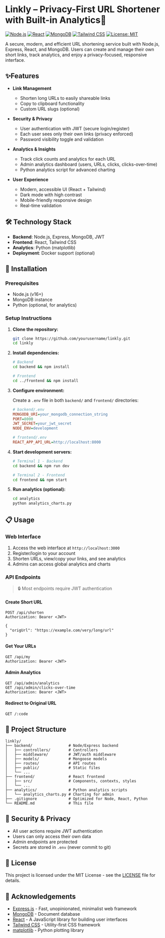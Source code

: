 # Linkly – Privacy-First URL Shortener with Built-in Analytics🔗

[![Node.js](https://img.shields.io/badge/Node.js-v16+-green.svg)](https://nodejs.org/)
[![React](https://img.shields.io/badge/React-v18+-blue.svg)](https://reactjs.org/)
[![MongoDB](https://img.shields.io/badge/MongoDB-v5+-green.svg)](https://www.mongodb.com/)
[![Tailwind CSS](https://img.shields.io/badge/Tailwind_CSS-v3+-38bdf8.svg)](https://tailwindcss.com/)
[![License: MIT](https://img.shields.io/badge/License-MIT-yellow.svg)](https://opensource.org/licenses/MIT)

A secure, modern, and efficient URL shortening service built with Node.js, Express, React, and MongoDB. Users can create and manage their own short links, track analytics, and enjoy a privacy-focused, responsive interface.

## ✨Features

- **Link Management**
  - Shorten long URLs to easily shareable links
  - Copy to clipboard functionality
  - Custom URL slugs (optional)

- **Security & Privacy**
  - User authentication with JWT (secure login/register)
  - Each user sees only their own links (privacy enforced)
  - Password visibility toggle and validation

- **Analytics & Insights**
  - Track click counts and analytics for each URL
  - Admin analytics dashboard (users, URLs, clicks, clicks-over-time)
  - Python analytics script for advanced charting

- **User Experience**
  - Modern, accessible UI (React + Tailwind)
  - Dark mode with high contrast
  - Mobile-friendly responsive design
  - Real-time validation

## 🛠️ Technology Stack

- **Backend**: Node.js, Express, MongoDB, JWT
- **Frontend**: React, Tailwind CSS
- **Analytics**: Python (matplotlib)
- **Deployment**: Docker support (optional)

## 🚀 Installation

### Prerequisites
- Node.js (v16+)
- MongoDB instance
- Python (optional, for analytics)

### Setup Instructions

1. **Clone the repository:**
   ```bash
   git clone https://github.com/yourusername/linkly.git
   cd linkly
   ```

2. **Install dependencies:**
   ```bash
   # Backend
   cd backend && npm install
   
   # Frontend
   cd ../frontend && npm install
   ```

3. **Configure environment:**
   
   Create a `.env` file in both `backend/` and `frontend/` directories:

   ```ini
   # backend/.env
   MONGODB_URI=your_mongodb_connection_string
   PORT=8000
   JWT_SECRET=your_jwt_secret
   NODE_ENV=development

   # frontend/.env
   REACT_APP_API_URL=http://localhost:8000
   ```

4. **Start development servers:**
   ```bash
   # Terminal 1 - Backend
   cd backend && npm run dev

   # Terminal 2 - Frontend
   cd frontend && npm start
   ```

5. **Run analytics (optional):**
   ```bash
   cd analytics
   python analytics_charts.py
   ```

## 📋 Usage

### Web Interface

1. Access the web interface at `http://localhost:3000`
2. Register/login to your account
3. Shorten URLs, view/copy your links, and see analytics
4. Admins can access global analytics and charts

### API Endpoints

> 🔒 Most endpoints require JWT authentication

#### Create Short URL
```http
POST /api/shorten
Authorization: Bearer <JWT>

{
  "origUrl": "https://example.com/very/long/url"
}
```

#### Get Your URLs
```http
GET /api/my
Authorization: Bearer <JWT>
```

#### Admin Analytics
```http
GET /api/admin/analytics
GET /api/admin/clicks-over-time
Authorization: Bearer <JWT>
```

#### Redirect to Original URL
```http
GET /:code
```

## 📂 Project Structure

```
linkly/
├── backend/                # Node/Express backend
│   ├── controllers/        # Controllers
│   ├── middleware/         # JWT/auth middleware
│   ├── models/             # Mongoose models
│   ├── routes/             # API routes
│   ├── public/             # Static files
│   └── ...
├── frontend/               # React frontend
│   ├── src/                # Components, contexts, styles
│   └── ...
├── analytics/              # Python analytics scripts
│   └── analytics_charts.py # Charting for admin
├── .gitignore              # Optimized for Node, React, Python
└── README.md               # This file
```

## 🔐 Security & Privacy

- All user actions require JWT authentication
- Users can only access their own data
- Admin endpoints are protected
- Secrets are stored in `.env` (never commit to git)

## 📝 License

This project is licensed under the MIT License - see the [LICENSE](LICENSE) file for details.

## 🙏 Acknowledgements

- [Express.js](https://expressjs.com/) - Fast, unopinionated, minimalist web framework
- [MongoDB](https://www.mongodb.com/) - Document database
- [React](https://reactjs.org/) - A JavaScript library for building user interfaces
- [Tailwind CSS](https://tailwindcss.com/) - Utility-first CSS framework
- [matplotlib](https://matplotlib.org/) - Python plotting library
